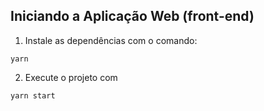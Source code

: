 ## Iniciando a Aplicação Web (front-end)

1. Instale as dependências com o comando:
```
yarn
```
2. Execute o projeto com 
```
yarn start
```